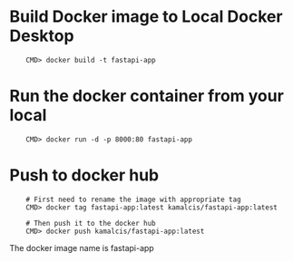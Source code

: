 # Build Docker image to Local Docker Desktop
        CMD> docker build -t fastapi-app 
# Run the docker container from your local
        CMD> docker run -d -p 8000:80 fastapi-app

# Push to docker hub
        # First need to rename the image with appropriate tag
        CMD> docker tag fastapi-app:latest kamalcis/fastapi-app:latest

        # Then push it to the docker hub
        CMD> docker push kamalcis/fastapi-app:latest


The docker image name is fastapi-app